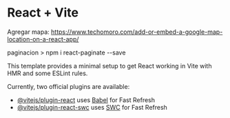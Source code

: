 # React + Vite
<!--  -->
Agregar mapa: 
https://www.techomoro.com/add-or-embed-a-google-map-location-on-a-react-app/

<!--  -->

<!--  -->
paginacion > npm i react-paginate --save
<!--  -->


This template provides a minimal setup to get React working in Vite with HMR and some ESLint rules.

Currently, two official plugins are available:

- [@vitejs/plugin-react](https://github.com/vitejs/vite-plugin-react/blob/main/packages/plugin-react/README.md) uses [Babel](https://babeljs.io/) for Fast Refresh
- [@vitejs/plugin-react-swc](https://github.com/vitejs/vite-plugin-react-swc) uses [SWC](https://swc.rs/) for Fast Refresh
